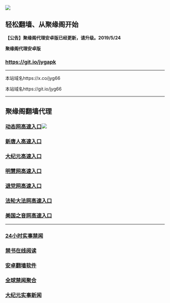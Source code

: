 ![](https://raw.githubusercontent.com/hao369/a/master/j.jpg)



## 轻松翻墙、从聚缘阁开始



**【公告】聚缘阁代理安卓版已经更新，请升级。2019/5/24**

 
**聚缘阁代理安卓版**
### https://git.io/jygapk  

***

本站域名https://x.co/jyg66 

本站域名https://git.io/jyg66



***




## 聚缘阁翻墙代理 




### [动态网高速入口](http://a33e3.as2.acusticb.ro/6/4324232/543)![](https://raw.githubusercontent.com/hao369/a/master/jygdl.gif)



### [新唐人高速入口](http://a333r.as2.acusticb.ro/6/4324232/5)

### [大纪元高速入口](http://a2332.as2.acusticb.ro/6/4324232/7)

### [明慧网高速入口](http://ac4cd.as2.acusticb.ro/6/4324232/3)

### [退党网高速入口](http://a1234.as2.acusticb.ro/6/4324232/8)

### [法轮大法网高速入口](http://a1q4w.as1.acusticb.ro/6/4324232/15)

### [美国之音网高速入口](http://as3343v.as1.acusticb.ro/6/4324232/18)



***






### [24小时实事禁闻](https://git.io/fj3Go)

### [禁书在线阅读](https://github.com/txyzum203/djy/blob/master/gb/9p.md?flntdtv#1)


### [安卓翻墙软件](https://git.io/afq)

### [全球禁闻聚合](https://github.com/gfw-breaker/banned-news1/blob/master/README.md)

### [大纪元实事新闻](https://git.io/fjmgE)






